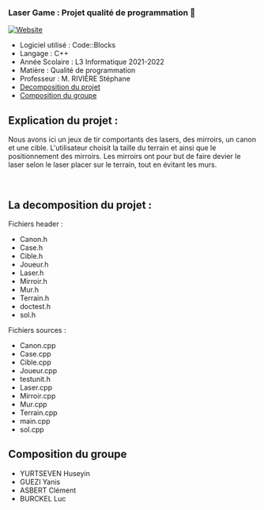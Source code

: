 ### Laser Game : Projet qualité de programmation 👋 

[![Website](https://img.shields.io/website?label=UHA&style=for-the-badge&url=https%3A%2F%2Fcodestackr.com)](https://www.uha.fr/fr/index.html)


- Logiciel utilisé : Code::Blocks
- Langage : C++
- Année Scolaire : L3 Informatique 2021-2022
- Matière : Qualité de programmation
- Professeur : M. RIVIÈRE Stéphane
- <a href="#decomposition">Decomposition du projet </a>
- <a href="#groupe">Composition du groupe </a>

## Explication du projet : 
Nous avons ici un jeux de tir comportants des lasers, des mirroirs, un canon et une cible. L'utilisateur choisit la taille du terrain et ainsi que le positionnement des mirroirs. Les mirroirs ont pour but de faire devier le laser selon le laser placer sur le terrain, tout en évitant les murs. 

<br />

<a class="anchor" id="decomposition" aria-hidden="true"> </a>
## La decomposition du projet : 

Fichiers header : 
- Canon.h
- Case.h
- Cible.h
- Joueur.h
- Laser.h
- Mirroir.h
- Mur.h
- Terrain.h
- doctest.h
- sol.h

Fichiers sources : 
- Canon.cpp
- Case.cpp
- Cible.cpp
- Joueur.cpp
- testunit.h
- Laser.cpp
- Mirroir.cpp
- Mur.cpp
- Terrain.cpp
- main.cpp
- sol.cpp



<a class="anchor" id="groupe" aria-hidden="true"> </a>
## Composition du groupe 
- YURTSEVEN Huseyin
- GUEZI Yanis
- ASBERT Clément
- BURCKEL Luc

<br />
